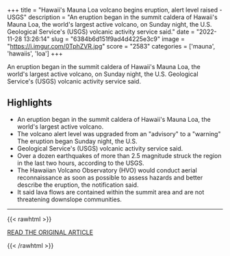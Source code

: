 +++
title = "Hawaii's Mauna Loa volcano begins eruption, alert level raised - USGS"
description = "An eruption began in the summit caldera of Hawaii's Mauna Loa, the world's largest active volcano, on Sunday night, the U.S. Geological Service's (USGS) volcanic activity service said."
date = "2022-11-28 13:26:14"
slug = "6384b6d151f9ad4d4225e3c9"
image = "https://i.imgur.com/0TphZVR.jpg"
score = "2583"
categories = ['mauna', 'hawaiis', 'loa']
+++

An eruption began in the summit caldera of Hawaii's Mauna Loa, the world's largest active volcano, on Sunday night, the U.S. Geological Service's (USGS) volcanic activity service said.

## Highlights

- An eruption began in the summit caldera of Hawaii's Mauna Loa, the world's largest active volcano.
- The volcano alert level was upgraded from an "advisory" to a "warning" The eruption began Sunday night, the U.S.
- Geological Service's (USGS) volcanic activity service said.
- Over a dozen earthquakes of more than 2.5 magnitude struck the region in the last two hours, according to the USGS.
- The Hawaiian Volcano Observatory (HVO) would conduct aerial reconnaissance as soon as possible to assess hazards and better describe the eruption, the notification said.
- It said lava flows are contained within the summit area and are not threatening downslope communities.

---

{{< rawhtml >}}
  <p class="article-category">
    <a target="_blank" href="https://www.reuters.com/business/environment/alert-level-raised-hawaiis-mauna-loa-volcano-after-eruption-usgs-2022-11-28/">READ THE ORIGINAL ARTICLE</a>
  </p>
{{< /rawhtml >}}
